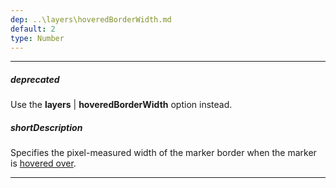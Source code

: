 ```yaml
---
dep: ..\layers\hoveredBorderWidth.md
default: 2
type: Number
---
```

---
##### deprecated
Use the **layers** | **hoveredBorderWidth** option instead.

##### shortDescription
Specifies the pixel-measured width of the marker border when the marker is [hovered over](/concepts/05%20Widgets/VectorMap/40%20End-User%20Interaction/30%20Hovering/10%20Hovering.md '/Documentation/Guide/Widgets/VectorMap/End-User_Interaction/#Hovering').

---
